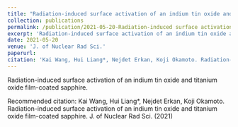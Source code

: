 ```yaml
---
title: "Radiation-induced surface activation of an indium tin oxide and titanium oxide film-coated sapphire"
collection: publications
permalink: /publication/2021-05-20-Radiation-induced surface activation of an indium tin oxide and titanium oxide film-coated sapphire
excerpt: 'Radiation-induced surface activation of an indium tin oxide and titanium oxide film-coated sapphire'
date: 2021-05-20
venue: 'J. of Nuclear Rad Sci.'
paperurl: 
citation: 'Kai Wang, Hui Liang*, Nejdet Erkan, Koji Okamoto. Radiation-induced surface activation of an indium tin oxide and titanium oxide film-coated sapphire. J. of Nuclear Rad Sci. (2021)'
---
```

Radiation-induced surface activation of an indium tin oxide and titanium oxide film-coated sapphire.

<!-- [Download paper here](https://www.sciencedirect.com/science/article/pii/S1738573321001662) -->
Recommended citation: Kai Wang, Hui Liang*, Nejdet Erkan, Koji Okamoto. Radiation-induced surface activation of an indium tin oxide and titanium oxide film-coated sapphire. J. of Nuclear Rad Sci. (2021)